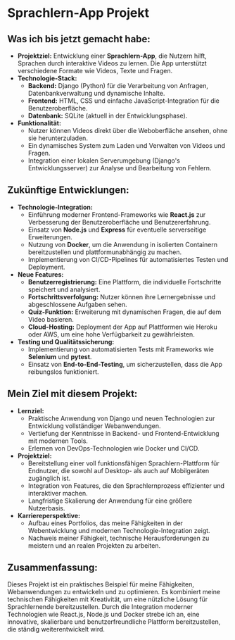 # Sprachlern-App Projekt

## Was ich bis jetzt gemacht habe:
- **Projektziel:** Entwicklung einer **Sprachlern-App**, die Nutzern hilft, Sprachen durch interaktive Videos zu lernen. Die App unterstützt verschiedene Formate wie Videos, Texte und Fragen.
- **Technologie-Stack:**
  - **Backend:** Django (Python) für die Verarbeitung von Anfragen, Datenbankverwaltung und dynamische Inhalte.
  - **Frontend:** HTML, CSS und einfache JavaScript-Integration für die Benutzeroberfläche.
  - **Datenbank:** SQLite (aktuell in der Entwicklungsphase).
- **Funktionalität:**
  - Nutzer können Videos direkt über die Weboberfläche ansehen, ohne sie herunterzuladen.
  - Ein dynamisches System zum Laden und Verwalten von Videos und Fragen.
  - Integration einer lokalen Serverumgebung (Django's Entwicklungsserver) zur Analyse und Bearbeitung von Fehlern.

## Zukünftige Entwicklungen:
- **Technologie-Integration:** 
  - Einführung moderner Frontend-Frameworks wie **React.js** zur Verbesserung der Benutzeroberfläche und Benutzererfahrung.
  - Einsatz von **Node.js** und **Express** für eventuelle serverseitige Erweiterungen.
  - Nutzung von **Docker**, um die Anwendung in isolierten Containern bereitzustellen und plattformunabhängig zu machen.
  - Implementierung von CI/CD-Pipelines für automatisiertes Testen und Deployment.
- **Neue Features:**
  - **Benutzerregistrierung:** Eine Plattform, die individuelle Fortschritte speichert und analysiert.
  - **Fortschrittsverfolgung:** Nutzer können ihre Lernergebnisse und abgeschlossene Aufgaben sehen.
  - **Quiz-Funktion:** Erweiterung mit dynamischen Fragen, die auf dem Video basieren.
  - **Cloud-Hosting:** Deployment der App auf Plattformen wie Heroku oder AWS, um eine hohe Verfügbarkeit zu gewährleisten.
- **Testing und Qualitätssicherung:**
  - Implementierung von automatisierten Tests mit Frameworks wie **Selenium** und **pytest**.
  - Einsatz von **End-to-End-Testing**, um sicherzustellen, dass die App reibungslos funktioniert.

## Mein Ziel mit diesem Projekt:
- **Lernziel:** 
  - Praktische Anwendung von Django und neuen Technologien zur Entwicklung vollständiger Webanwendungen.
  - Vertiefung der Kenntnisse in Backend- und Frontend-Entwicklung mit modernen Tools.
  - Erlernen von DevOps-Technologien wie Docker und CI/CD.
- **Projektziel:** 
  - Bereitstellung einer voll funktionsfähigen Sprachlern-Plattform für Endnutzer, die sowohl auf Desktop- als auch auf Mobilgeräten zugänglich ist.
  - Integration von Features, die den Sprachlernprozess effizienter und interaktiver machen.
  - Langfristige Skalierung der Anwendung für eine größere Nutzerbasis.
- **Karriereperspektive:**
  - Aufbau eines Portfolios, das meine Fähigkeiten in der Webentwicklung und modernen Technologie-Integration zeigt.
  - Nachweis meiner Fähigkeit, technische Herausforderungen zu meistern und an realen Projekten zu arbeiten.

## Zusammenfassung:
Dieses Projekt ist ein praktisches Beispiel für meine Fähigkeiten, Webanwendungen zu entwickeln und zu optimieren. Es kombiniert meine technischen Fähigkeiten mit Kreativität, um eine nützliche Lösung für Sprachlernende bereitzustellen. Durch die Integration moderner Technologien wie React.js, Node.js und Docker strebe ich an, eine innovative, skalierbare und benutzerfreundliche Plattform bereitzustellen, die ständig weiterentwickelt wird.
